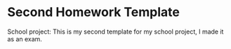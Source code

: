 # Second Homework Template
School project: This is my second template for my school project, I made it as an exam.
